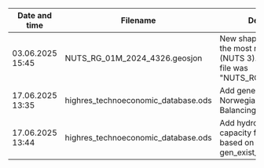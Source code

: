 | Date and time | Filename | Description of changes | Hash of file (SHA256) |
|---------------|----------|------------------------|-----------------------|
|03.06.2025 15:45 | NUTS_RG_01M_2024_4326.geosjon | New shapefile (NUTS 2024) including the most recent Norwegian counties (NUTS 3). From [EuroStat](https://ec.europa.eu/eurostat/web/gisco/geodata/statistical-units/territorial-units-statistics). The replaced file was "NUTS_RG_01M_2021_4326.geosjon". |  `DD650AD1AA4ED3F86F0A524B759C089C9801EFDCA4617759489991D53F803D49`|
|17.06.2025 13:35 | highres_technoeconomic_database.ods | Add generation capacity limits for 11 Norwegian counties based on Balancing Act paper to gen_lim_z sheet |  `cca1497d21731565c436db60c5e3b71b7bc7b3a807aa5272f62231412151025d` |
|17.06.2025 13:44 | highres_technoeconomic_database.ods | Add hydropower power and energy capacity for 11 Norwegian counties based on Balancing Act paper to gen_exist_z sheet |  `a083b8c87ab0b0a213ed2f43d5ad9dd61b63abd6e0dd4206ffdc1c037c9a2e23` |
